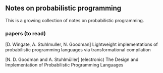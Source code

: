 ## Notes on probabilistic programming

This is a growing collection of notes on probabilistic programming.

### papers (to read)

[D. Wingate, A. Stuhlmuller, N. Goodman] Lightweight implementations of probabilistic programming languages via transformational compilation

[N. D. Goodman and A. Stuhlmüller] (electronic) The Design and Implementation of Probabilistic 
Programming Languages